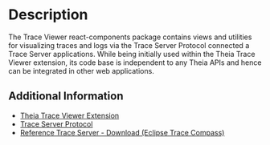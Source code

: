 # Description

The Trace Viewer react-components package contains views and utilities for visualizing traces and logs via the Trace Server Protocol connected a Trace Server applications. While being initially used within the Theia Trace Viewer extension, its code base is independent to any Theia APIs and hence can be integrated in other web applications.

## Additional Information

- [Theia Trace Viewer Extension](https://github.com/eclipse-cdt-cloud/theia-trace-extension)
- [Trace Server Protocol](https://github.com/eclipse-cdt-cloud/trace-server-protocol)
- [Reference Trace Server - Download (Eclipse Trace Compass)](https://download.eclipse.org/tracecompass.incubator/trace-server/rcp/)
